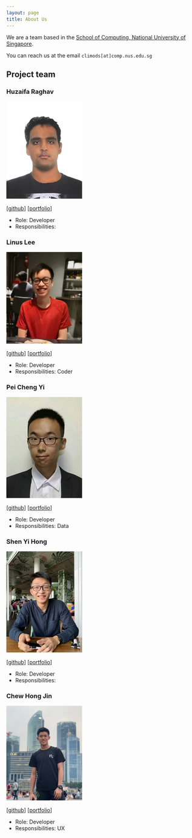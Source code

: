 ```yaml
---
layout: page
title: About Us
---
```


We are a team based in the [School of Computing, National University of Singapore](http://www.comp.nus.edu.sg).

You can reach us at the email `climods[at]comp.nus.edu.sg`

## Project team

### Huzaifa Raghav

<img src="images/huzaifa1712.png" width="200px">

[[github](https://github.com/huzaifa1712)]
[[portfolio](team/huzaifa1712.md)]

* Role: Developer
* Responsibilities: 

### Linus Lee

<img src="images/zupey.png" width="200px">

[[github](http://github.com/zupey)]
[[portfolio](team/zupey.md)]

* Role: Developer
* Responsibilities: Coder

### Pei Cheng Yi  

<img src="images/seeksaveserve.png" width="200px">

[[github](http://github.com/SeekSaveServe)] [[portfolio](team/seeksaveserve.md)]

* Role: Developer
* Responsibilities: Data

### Shen Yi Hong

<img src="images/shenyih0ng.png" width="200px">

[[github](http://github.com/shenyih0ng)]
[[portfolio](team/shenyih0ng.md)]

* Role: Developer
* Responsibilities:

### Chew Hong Jin

<img src="images/sarrrdin.png" width="200px">

[[github](https://github.com/sarrrdin)]
[[portfolio](team/sarrrdin.md)]

* Role: Developer
* Responsibilities: UX
